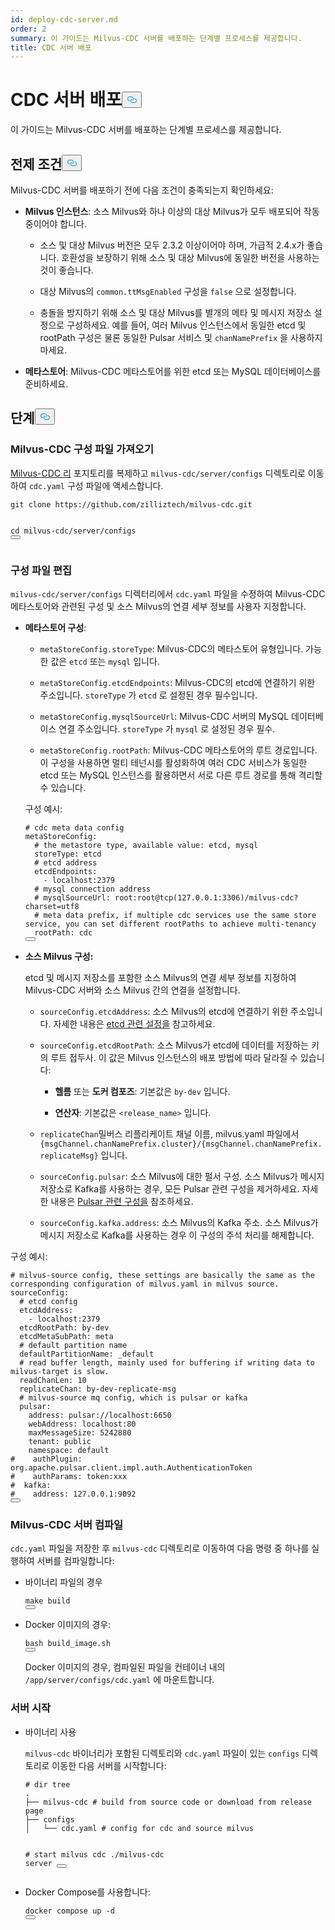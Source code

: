 ```yaml
---
id: deploy-cdc-server.md
order: 2
summary: 이 가이드는 Milvus-CDC 서버를 배포하는 단계별 프로세스를 제공합니다.
title: CDC 서버 배포
---
```

<h1 id="Deploy-CDC-Server" class="common-anchor-header">CDC 서버 배포<button data-href="#Deploy-CDC-Server" class="anchor-icon" translate="no">
      <svg translate="no"
        aria-hidden="true"
        focusable="false"
        height="20"
        version="1.1"
        viewBox="0 0 16 16"
        width="16"
      >
        <path
          fill="#0092E4"
          fill-rule="evenodd"
          d="M4 9h1v1H4c-1.5 0-3-1.69-3-3.5S2.55 3 4 3h4c1.45 0 3 1.69 3 3.5 0 1.41-.91 2.72-2 3.25V8.59c.58-.45 1-1.27 1-2.09C10 5.22 8.98 4 8 4H4c-.98 0-2 1.22-2 2.5S3 9 4 9zm9-3h-1v1h1c1 0 2 1.22 2 2.5S13.98 12 13 12H9c-.98 0-2-1.22-2-2.5 0-.83.42-1.64 1-2.09V6.25c-1.09.53-2 1.84-2 3.25C6 11.31 7.55 13 9 13h4c1.45 0 3-1.69 3-3.5S14.5 6 13 6z"
        ></path>
      </svg>
    </button></h1><p>이 가이드는 Milvus-CDC 서버를 배포하는 단계별 프로세스를 제공합니다.</p>
<h2 id="Prerequisites" class="common-anchor-header">전제 조건<button data-href="#Prerequisites" class="anchor-icon" translate="no">
      <svg translate="no"
        aria-hidden="true"
        focusable="false"
        height="20"
        version="1.1"
        viewBox="0 0 16 16"
        width="16"
      >
        <path
          fill="#0092E4"
          fill-rule="evenodd"
          d="M4 9h1v1H4c-1.5 0-3-1.69-3-3.5S2.55 3 4 3h4c1.45 0 3 1.69 3 3.5 0 1.41-.91 2.72-2 3.25V8.59c.58-.45 1-1.27 1-2.09C10 5.22 8.98 4 8 4H4c-.98 0-2 1.22-2 2.5S3 9 4 9zm9-3h-1v1h1c1 0 2 1.22 2 2.5S13.98 12 13 12H9c-.98 0-2-1.22-2-2.5 0-.83.42-1.64 1-2.09V6.25c-1.09.53-2 1.84-2 3.25C6 11.31 7.55 13 9 13h4c1.45 0 3-1.69 3-3.5S14.5 6 13 6z"
        ></path>
      </svg>
    </button></h2><p>Milvus-CDC 서버를 배포하기 전에 다음 조건이 충족되는지 확인하세요:</p>
<ul>
<li><p><strong>Milvus 인스턴스</strong>: 소스 Milvus와 하나 이상의 대상 Milvus가 모두 배포되어 작동 중이어야 합니다.</p>
<ul>
<li><p>소스 및 대상 Milvus 버전은 모두 2.3.2 이상이어야 하며, 가급적 2.4.x가 좋습니다. 호환성을 보장하기 위해 소스 및 대상 Milvus에 동일한 버전을 사용하는 것이 좋습니다.</p></li>
<li><p>대상 Milvus의 <code translate="no">common.ttMsgEnabled</code> 구성을 <code translate="no">false</code> 으로 설정합니다.</p></li>
<li><p>충돌을 방지하기 위해 소스 및 대상 Milvus를 별개의 메타 및 메시지 저장소 설정으로 구성하세요. 예를 들어, 여러 Milvus 인스턴스에서 동일한 etcd 및 rootPath 구성은 물론 동일한 Pulsar 서비스 및 <code translate="no">chanNamePrefix</code> 을 사용하지 마세요.</p></li>
</ul></li>
<li><p><strong>메타스토어</strong>: Milvus-CDC 메타스토어를 위한 etcd 또는 MySQL 데이터베이스를 준비하세요.</p></li>
</ul>
<h2 id="Steps" class="common-anchor-header">단계<button data-href="#Steps" class="anchor-icon" translate="no">
      <svg translate="no"
        aria-hidden="true"
        focusable="false"
        height="20"
        version="1.1"
        viewBox="0 0 16 16"
        width="16"
      >
        <path
          fill="#0092E4"
          fill-rule="evenodd"
          d="M4 9h1v1H4c-1.5 0-3-1.69-3-3.5S2.55 3 4 3h4c1.45 0 3 1.69 3 3.5 0 1.41-.91 2.72-2 3.25V8.59c.58-.45 1-1.27 1-2.09C10 5.22 8.98 4 8 4H4c-.98 0-2 1.22-2 2.5S3 9 4 9zm9-3h-1v1h1c1 0 2 1.22 2 2.5S13.98 12 13 12H9c-.98 0-2-1.22-2-2.5 0-.83.42-1.64 1-2.09V6.25c-1.09.53-2 1.84-2 3.25C6 11.31 7.55 13 9 13h4c1.45 0 3-1.69 3-3.5S14.5 6 13 6z"
        ></path>
      </svg>
    </button></h2><h3 id="Obtain-the-Milvus-CDC-config-file" class="common-anchor-header">Milvus-CDC 구성 파일 가져오기</h3><p><a href="https://github.com/zilliztech/milvus-cdc">Milvus-CDC 리</a> 포지토리를 복제하고 <code translate="no">milvus-cdc/server/configs</code> 디렉토리로 이동하여 <code translate="no">cdc.yaml</code> 구성 파일에 액세스합니다.</p>
<pre><code translate="no" class="language-bash">git <span class="hljs-built_in">clone</span> https://github.com/zilliztech/milvus-cdc.git

<span class="hljs-built_in">cd</span> milvus-cdc/server/configs
<button class="copy-code-btn"></button></code></pre>
<h3 id="Edit-the-config-file" class="common-anchor-header">구성 파일 편집</h3><p><code translate="no">milvus-cdc/server/configs</code> 디렉터리에서 <code translate="no">cdc.yaml</code> 파일을 수정하여 Milvus-CDC 메타스토어와 관련된 구성 및 소스 Milvus의 연결 세부 정보를 사용자 지정합니다.</p>
<ul>
<li><p><strong>메타스토어 구성</strong>:</p>
<ul>
<li><p><code translate="no">metaStoreConfig.storeType</code>: Milvus-CDC의 메타스토어 유형입니다. 가능한 값은 <code translate="no">etcd</code> 또는 <code translate="no">mysql</code> 입니다.</p></li>
<li><p><code translate="no">metaStoreConfig.etcdEndpoints</code>: Milvus-CDC의 etcd에 연결하기 위한 주소입니다. <code translate="no">storeType</code> 가 <code translate="no">etcd</code> 로 설정된 경우 필수입니다.</p></li>
<li><p><code translate="no">metaStoreConfig.mysqlSourceUrl</code>: Milvus-CDC 서버의 MySQL 데이터베이스 연결 주소입니다. <code translate="no">storeType</code> 가 <code translate="no">mysql</code> 로 설정된 경우 필수.</p></li>
<li><p><code translate="no">metaStoreConfig.rootPath</code>: Milvus-CDC 메타스토어의 루트 경로입니다. 이 구성을 사용하면 멀티 테넌시를 활성화하여 여러 CDC 서비스가 동일한 etcd 또는 MySQL 인스턴스를 활용하면서 서로 다른 루트 경로를 통해 격리할 수 있습니다.</p></li>
</ul>
<p>구성 예시:</p>
<pre><code translate="no" class="language-yaml"><span class="hljs-comment"># cdc meta data config</span>
metaStoreConfig:
  <span class="hljs-comment"># the metastore type, available value: etcd, mysql</span>
  storeType: etcd
  <span class="hljs-comment"># etcd address</span>
  etcdEndpoints:
    - localhost:<span class="hljs-number">2379</span>
  <span class="hljs-comment"># mysql connection address</span>
  <span class="hljs-comment"># mysqlSourceUrl: root:root@tcp(127.0.0.1:3306)/milvus-cdc?charset=utf8</span>
  <span class="hljs-comment"># meta data prefix, if multiple cdc services use the same store service, you can set different rootPaths to achieve multi-tenancy</span>
  rootPath: cdc
<button class="copy-code-btn"></button></code></pre></li>
<li><p><strong>소스 Milvus 구성:</strong></p>
<p>etcd 및 메시지 저장소를 포함한 소스 Milvus의 연결 세부 정보를 지정하여 Milvus-CDC 서버와 소스 Milvus 간의 연결을 설정합니다.</p>
<ul>
<li><p><code translate="no">sourceConfig.etcdAddress</code>: 소스 Milvus의 etcd에 연결하기 위한 주소입니다. 자세한 내용은 <a href="https://milvus.io/docs/configure_etcd.md#etcd-related-Configurations">etcd 관련 설정을</a> 참고하세요.</p></li>
<li><p><code translate="no">sourceConfig.etcdRootPath</code>: 소스 Milvus가 etcd에 데이터를 저장하는 키의 루트 접두사. 이 값은 Milvus 인스턴스의 배포 방법에 따라 달라질 수 있습니다:</p>
<ul>
<li><p><strong>헬름</strong> 또는 <strong>도커 컴포즈</strong>: 기본값은 <code translate="no">by-dev</code> 입니다.</p></li>
<li><p><strong>연산자</strong>: 기본값은 <code translate="no">&lt;release_name&gt;</code> 입니다.</p></li>
</ul></li>
<li><p><code translate="no">replicateChan</code>밀버스 리플리케이트 채널 이름, milvus.yaml 파일에서 <code translate="no">{msgChannel.chanNamePrefix.cluster}/{msgChannel.chanNamePrefix.replicateMsg}</code> 입니다.</p></li>
<li><p><code translate="no">sourceConfig.pulsar</code>: 소스 Milvus에 대한 펄서 구성. 소스 Milvus가 메시지 저장소로 Kafka를 사용하는 경우, 모든 Pulsar 관련 구성을 제거하세요. 자세한 내용은 <a href="https://milvus.io/docs/configure_pulsar.md">Pulsar 관련 구성을</a> 참조하세요.</p></li>
<li><p><code translate="no">sourceConfig.kafka.address</code>: 소스 Milvus의 Kafka 주소. 소스 Milvus가 메시지 저장소로 Kafka를 사용하는 경우 이 구성의 주석 처리를 해제합니다.</p></li>
</ul></li>
</ul>
<p>구성 예시:</p>
<pre><code translate="no" class="language-yaml"><span class="hljs-comment"># milvus-source config, these settings are basically the same as the corresponding configuration of milvus.yaml in milvus source.</span>
sourceConfig:
  <span class="hljs-comment"># etcd config</span>
  etcdAddress:
    - localhost:<span class="hljs-number">2379</span>
  etcdRootPath: by-dev
  etcdMetaSubPath: meta
  <span class="hljs-comment"># default partition name</span>
  defaultPartitionName: _default
  <span class="hljs-comment"># read buffer length, mainly used for buffering if writing data to milvus-target is slow.</span>
  readChanLen: <span class="hljs-number">10</span>
  replicateChan: by-dev-replicate-msg
  <span class="hljs-comment"># milvus-source mq config, which is pulsar or kafka</span>
  pulsar:
    address: pulsar://localhost:<span class="hljs-number">6650</span>
    webAddress: localhost:<span class="hljs-number">80</span>
    maxMessageSize: <span class="hljs-number">5242880</span>
    tenant: public
    namespace: default
<span class="hljs-comment">#    authPlugin: org.apache.pulsar.client.impl.auth.AuthenticationToken</span>
<span class="hljs-comment">#    authParams: token:xxx</span>
<span class="hljs-comment">#  kafka:</span>
<span class="hljs-comment">#    address: 127.0.0.1:9092</span>
<button class="copy-code-btn"></button></code></pre>
<h3 id="Compile-the-Milvus-CDC-server" class="common-anchor-header">Milvus-CDC 서버 컴파일</h3><p><code translate="no">cdc.yaml</code> 파일을 저장한 후 <code translate="no">milvus-cdc</code> 디렉토리로 이동하여 다음 명령 중 하나를 실행하여 서버를 컴파일합니다:</p>
<ul>
<li><p>바이너리 파일의 경우</p>
<pre><code translate="no" class="language-bash"><span class="hljs-built_in">make</span> build
<button class="copy-code-btn"></button></code></pre></li>
<li><p>Docker 이미지의 경우:</p>
<pre><code translate="no" class="language-bash">bash build_image.sh
<button class="copy-code-btn"></button></code></pre>
<p>Docker 이미지의 경우, 컴파일된 파일을 컨테이너 내의 <code translate="no">/app/server/configs/cdc.yaml</code> 에 마운트합니다.</p></li>
</ul>
<h3 id="Start-the-server" class="common-anchor-header">서버 시작</h3><ul>
<li><p>바이너리 사용</p>
<p><code translate="no">milvus-cdc</code> 바이너리가 포함된 디렉토리와 <code translate="no">cdc.yaml</code> 파일이 있는 <code translate="no">configs</code> 디렉토리로 이동한 다음 서버를 시작합니다:</p>
<pre><code translate="no" class="language-bash"><span class="hljs-comment"># dir tree</span>
.
├── milvus-cdc <span class="hljs-comment"># build from source code or download from release page</span>
├── configs
│   └── cdc.yaml <span class="hljs-comment"># config for cdc and source milvus</span>

<span class="hljs-comment"># start milvus cdc</span>
./milvus-cdc server
<button class="copy-code-btn"></button></code></pre></li>
<li><p>Docker Compose를 사용합니다:</p>
<pre><code translate="no" class="language-bash">docker compose up -d
<button class="copy-code-btn"></button></code></pre></li>
</ul>
